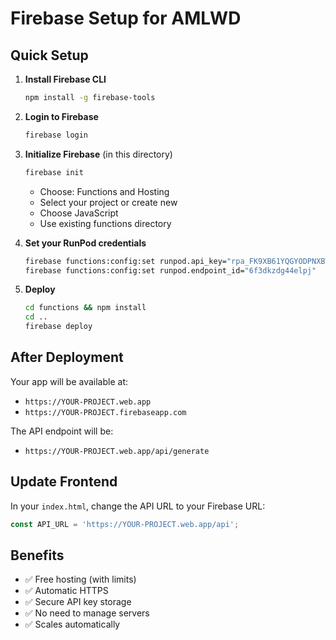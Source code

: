 # Firebase Setup for AMLWD

## Quick Setup

1. **Install Firebase CLI**
   ```bash
   npm install -g firebase-tools
   ```

2. **Login to Firebase**
   ```bash
   firebase login
   ```

3. **Initialize Firebase** (in this directory)
   ```bash
   firebase init
   ```
   - Choose: Functions and Hosting
   - Select your project or create new
   - Choose JavaScript
   - Use existing functions directory

4. **Set your RunPod credentials**
   ```bash
   firebase functions:config:set runpod.api_key="rpa_FK9XB61YQGYODPNXBWE21FHKXYVY3V6V1DA7HB111sncts"
   firebase functions:config:set runpod.endpoint_id="6f3dkzdg44elpj"
   ```

5. **Deploy**
   ```bash
   cd functions && npm install
   cd ..
   firebase deploy
   ```

## After Deployment

Your app will be available at:
- `https://YOUR-PROJECT.web.app`
- `https://YOUR-PROJECT.firebaseapp.com`

The API endpoint will be:
- `https://YOUR-PROJECT.web.app/api/generate`

## Update Frontend

In your `index.html`, change the API URL to your Firebase URL:
```javascript
const API_URL = 'https://YOUR-PROJECT.web.app/api';
```

## Benefits

- ✅ Free hosting (with limits)
- ✅ Automatic HTTPS
- ✅ Secure API key storage
- ✅ No need to manage servers
- ✅ Scales automatically